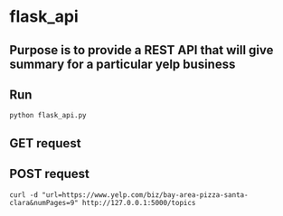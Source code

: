 # flask_api

## Purpose is to provide a REST API that will give summary for a particular yelp business


## Run
```python flask_api.py```

## GET request
<!-- curl -X GET http://127.0.0.1:5000 -->

## POST request
<!-- curl -X POST -d '{"userId": "a3c", "name": "Holly", "city": "Paris"}' http://127.0.0.1:5000/users --header "Content-Type:application/json" -->
```curl -d "url=https://www.yelp.com/biz/bay-area-pizza-santa-clara&numPages=9" http://127.0.0.1:5000/topics```